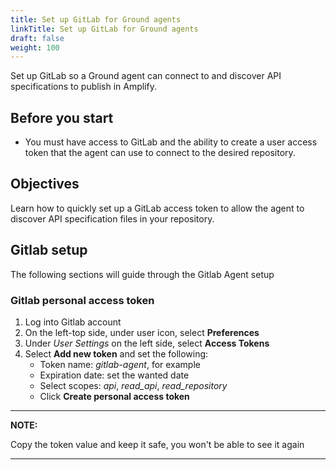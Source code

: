 ```yaml
---
title: Set up GitLab for Ground agents
linkTitle: Set up GitLab for Ground agents
draft: false
weight: 100
---
```

Set up GitLab so a Ground agent can connect to and discover API specifications to publish in Amplify.

## Before you start

* You must have access to GitLab and the ability to create a user access token that the agent can use to connect to the desired repository.

## Objectives

Learn how to quickly set up a GitLab access token to allow the agent to discover API specification files in your repository.

## Gitlab setup

The following sections will guide through the Gitlab Agent setup

### Gitlab personal access token

1. Log into Gitlab account
2. On the left-top side, under user icon, select **Preferences**
3. Under *User Settings* on the left side, select **Access Tokens**
4. Select **Add new token** and set the following:
    * Token name: *gitlab-agent*, for example
    * Expiration date: set the wanted date
    * Select scopes: *api*, *read_api*, *read_repository*
    * Click **Create personal access token**

---
**NOTE:**

Copy the token value and keep it safe, you won't be able to see it again

---